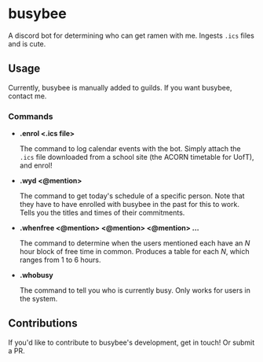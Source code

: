 # busybee

A discord bot for determining who can get ramen with me. Ingests `.ics` files and is cute.

## Usage

Currently, busybee is manually added to guilds. If you want busybee, contact me.

### Commands

- **.enrol <.ics file>**

  The command to log calendar events with the bot. Simply attach the `.ics` file downloaded from a school site (the ACORN timetable for UofT), and enrol!

- **.wyd <@mention>**

  The command to get today's schedule of a specific person. Note that they have to have enrolled with busybee in the past for this to work. Tells you the titles and times of their commitments.

- **.whenfree <@mention> <@mention> <@mention> ...**

  The command to determine when the users mentioned each have an $N$ hour block of free time in common. Produces a table for each $N$, which ranges from 1 to 6 hours.

- **.whobusy**

  The command to tell you who is currently busy. Only works for users in the system.

## Contributions

If you'd like to contribute to busybee's development, get in touch! Or submit a PR.
